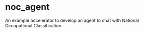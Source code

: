 # noc_agent
An example accelerator to develop an agent to chat with National Occupational Classification
